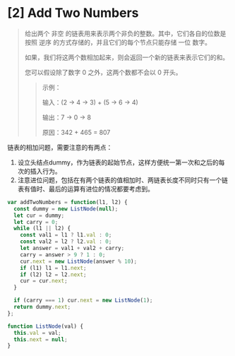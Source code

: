 # [2] Add Two Numbers

>给出两个 非空 的链表用来表示两个非负的整数。其中，它们各自的位数是按照 逆序 的方式存储的，并且它们的每个节点只能存储 一位 数字。
>
>如果，我们将这两个数相加起来，则会返回一个新的链表来表示它们的和。
>
>您可以假设除了数字 0 之外，这两个数都不会以 0 开头。
>
>> 示例：
>>
>> 输入：(2 -> 4 -> 3) + (5 -> 6 -> 4)
>>
>> 输出：7 -> 0 -> 8
>>
>> 原因：342 + 465 = 807

链表的相加问题，需要注意的有两点：

1. 设立头结点dummy，作为链表的起始节点，这样方便统一第一次和之后的每次的插入行为。
2. 注意进位问题，包括在有两个链表的值相加时、两链表长度不同时只有一个链表有值时、最后的运算有进位的情况都要考虑到。

```js
var addTwoNumbers = function(l1, l2) {
  const dummy = new ListNode(null);
  let cur = dummy;
  let carry = 0;
  while (l1 || l2) {
    const val1 = l1 ? l1.val : 0;
    const val2 = l2 ? l2.val : 0;
    let answer = val1 + val2 + carry;
    carry = answer > 9 ? 1 : 0;
    cur.next = new ListNode(answer % 10);
    if (l1) l1 = l1.next;
    if (l2) l2 = l2.next;
    cur = cur.next;
  }

  if (carry === 1) cur.next = new ListNode(1);
  return dummy.next;
};

function ListNode(val) {
  this.val = val;
  this.next = null;
}
```
